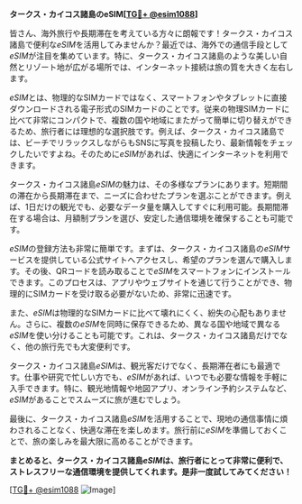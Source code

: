 **タークス・カイコス諸島のeSIM[[TG💪+ @esim1088](https://t.me/s/esim1088)]**

皆さん、海外旅行や長期滞在を考えている方々に朗報です！タークス・カイコス諸島で便利な*eSIM*を活用してみませんか？最近では、海外での通信手段として*eSIM*が注目を集めています。特に、タークス・カイコス諸島のような美しい自然とリゾート地が広がる場所では、インターネット接続は旅の質を大きく左右します。

*eSIM*とは、物理的なSIMカードではなく、スマートフォンやタブレットに直接ダウンロードされる電子形式のSIMカードのことです。従来の物理SIMカードに比べて非常にコンパクトで、複数の国や地域にまたがって簡単に切り替えができるため、旅行者には理想的な選択肢です。例えば、タークス・カイコス諸島では、ビーチでリラックスしながらもSNSに写真を投稿したり、最新情報をチェックしたいですよね。そのために*eSIM*があれば、快適にインターネットを利用できます。

タークス・カイコス諸島*eSIM*の魅力は、その多様なプランにあります。短期間の滞在から長期滞在まで、ニーズに合わせたプランを選ぶことができます。例えば、1日だけの観光でも、必要なデータ量を購入してすぐに利用可能。長期間滞在する場合は、月額制プランを選び、安定した通信環境を確保することも可能です。

*eSIM*の登録方法も非常に簡単です。まずは、タークス・カイコス諸島の*eSIM*サービスを提供している公式サイトへアクセスし、希望のプランを選んで購入します。その後、QRコードを読み取ることで*eSIM*をスマートフォンにインストールできます。このプロセスは、アプリやウェブサイトを通じて行うことができ、物理的にSIMカードを受け取る必要がないため、非常に迅速です。

また、*eSIM*は物理的なSIMカードに比べて壊れにくく、紛失の心配もありません。さらに、複数の*eSIM*を同時に保存できるため、異なる国や地域で異なる*eSIM*を使い分けることも可能です。これは、タークス・カイコス諸島だけでなく、他の旅行先でも大変便利です。

タークス・カイコス諸島*eSIM*は、観光客だけでなく、長期滞在者にも最適です。仕事や研究で忙しい方でも、*eSIM*があれば、いつでも必要な情報を手軽に入手できます。特に、観光地情報や地図アプリ、オンライン予約システムなど、*eSIM*があることでスムーズに旅が進むでしょう。

最後に、タークス・カイコス諸島*eSIM*を活用することで、現地の通信事情に煩わされることなく、快適な滞在を楽しめます。旅行前に*eSIM*を準備しておくことで、旅の楽しみを最大限に高めることができます。

**まとめると、タークス・カイコス諸島*eSIM*は、旅行者にとって非常に便利で、ストレスフリーな通信環境を提供してくれます。是非一度試してみてください！**

[[TG💪+ @esim1088](https://t.me/s/esim1088) ![Image](https://i.postimg.cc/Y0z9fWf4/image.png)]